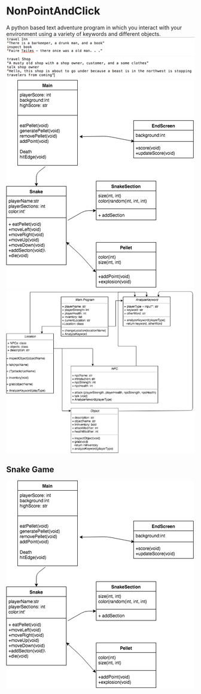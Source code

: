 # NonPointAndClick
A python based text adventure program in which you interact with your environment using a variety of keywords and different objects.
![](https://github.com/DoubekSeth/NonPointAndClick/blob/master/Images/Screen%20Shot%202018-02-26%20at%201.56.50%20PM.png)
![](https://github.com/DoubekSeth/NonPointAndClick/blob/master/Images/Screen%20Shot%202018-02-26%20at%202.00.18%20PM.png)
![](https://github.com/DoubekSeth/NonPointAndClick/blob/master/Images/Snake%20game.png)
![](https://github.com/DoubekSeth/NonPointAndClick/blob/master/Images/Non-point%20and%20click.png)
## Snake Game
![](https://github.com/DoubekSeth/NonPointAndClick/blob/master/Images/Snake%20game.png)
